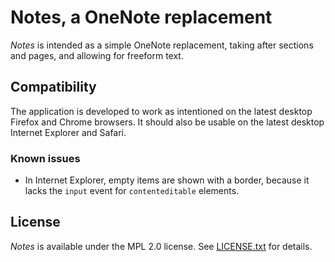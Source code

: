 Notes, a OneNote replacement
============================

*Notes* is intended as a simple OneNote replacement, taking after sections and pages, and allowing for freeform text.


Compatibility
-------------

The application is developed to work as intentioned on the latest desktop Firefox and Chrome browsers. It should also be usable on the latest desktop Internet Explorer and Safari.


### Known issues

- In Internet Explorer, empty items are shown with a border, because it lacks the `input` event for `contenteditable` elements.


License
-------

*Notes* is available under the MPL 2.0 license. See [LICENSE.txt](LICENSE.txt) for details.
